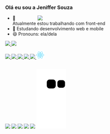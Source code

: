 ### Olá eu sou a Jeniffer Souza
<img src="https://raw.githubusercontent.com/MicaelliMedeiros/micaellimedeiros/master/image/computer-illustration.png" min-width="400px" max-width="400px" width="400px" align="right">

- 🔭 Atualmente estou trabalhando com front-end
- 🌱  Estudando desenvolvimento web e mobile
- 😄 Pronouns: ela/dela
<div align="left">
  <a href="https://github.com/jeniffersouza">
  <img height="140em" src="https://github-readme-stats.vercel.app/api?username=jeniffersouza&show_icons=true&theme=synthwave&include_all_commits=true&count_private=true"/>
    
  <img height="167em" src="https://github-readme-stats.vercel.app/api/top-langs/?username=jeniffersouza&layout=compact&langs_count=7&theme=synthwave"/>
</div>
  <p>
<img src="https://img.shields.io/badge/-HTML5-E34F26?style=flat-square&logo=html5&logoColor=white" height="25"<> 
<img src="https://img.shields.io/badge/-CSS3-1572B6?style=flat-square&logo=css3" height="25"> 
<img src="https://img.shields.io/badge/JavaScript-F7DF1E?style=for-the-badge&logo=javascript&logoColor=black" height="25">
<img src="https://img.shields.io/badge/-Git-black?style=flat-square&logo=git" height="25"> 
<img src="https://img.shields.io/badge/-GitHub-181717?style=flat-square&logo=github" height="25">
<img src="https://raw.githubusercontent.com/devicons/devicon/master/icons/react/react-original.svg" height="25"></p>

 
 ##
 
<div>

 <a href="https://instagram.com/jeniffersouza.dev" target="_blank"><img src="https://img.shields.io/badge/-Instagram-%23E4405F?style=for-the-badge&logo=instagram&logoColor=white" target="_blank"></a>
   <a href="https://www.youtube.com/channel/UCaSASWITT0AWhzhU7mprJkQ" target="_blank"><img src="https://img.shields.io/badge/YouTube-FF0000?style=for-the-badge&logo=youtube&logoColor=white" target="_blank"></a>
 <a href="https://www.twitch.tv/jeniffersouza" target="_blank"><img src="https://img.shields.io/badge/Twitch-9146FF?style=for-the-badge&logo=twitch&logoColor=white" target="_blank"></a>
 <a href = "mailto:ajenifferbsouza@gmail.com"><img src="https://img.shields.io/badge/-Gmail-%23333?style=for-the-badge&logo=gmail&logoColor=white" target="_blank"></a>
 <a href="https://www.linkedin.com/in/jeniffer-souza-748894170/" target="_blank"><img src="https://img.shields.io/badge/-LinkedIn-%230077B5?style=for-the-badge&logo=linkedin&logoColor=white" target="_blank"></a> 
   ![Snake animation](https://github.com/jeniffersouza/jeniffersouza/blob/output/github-contribution-grid-snake.svg)
</div>
  
   
